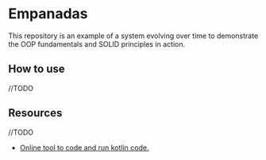 # Empanadas

This repository is an example of a system evolving over time to demonstrate the OOP fundamentals and SOLID principles in action.

## How to use

//TODO

## Resources

//TODO
* [Online tool to code and run kotlin code.](https://play.kotlinlang.org)

